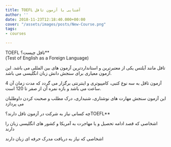 ```yaml
---
title: TOEFL آشنایی با آزمون تافل
author: ''
date: 2018-11-23T12:18:40.000+00:00
cover: "/assets/images/posts/New-Course.png"
tags:
- courses

---
```

TOEFL تافل چیست؟**  
(Test of English as a Foreign Language)

تافل مانند آیلتس یکی از معتبرترین و استانداردترین آزمون های بین المللی می باشد.  این آزمون معیاری برای سنجش دانش زبان انگلیسی  می باشد.

 آزمون تاقل به سه نوع کتبی، کامپیوتری و اینترنتی برگزار می گردد که مدت زمان آن 4 ساعت می باشد و بازه نمره آن از صفر تا 120 است.

این آزمون سنجش مهارت های نوشتاری، شنیداری، درک مطلب و صحبت کردن داوطلبان می پردازد

چه کسانی نیاز به شرکت در آزمون تافل دارند؟TOEFL**

اشخاصی که قصد ادامه تحصیل و یا مهاجرت به آمریکا و کشور های انگلیسی زبان را دارند 

اشخاصی که نیاز به دریافت مدرک حرفه ای زبان دارند